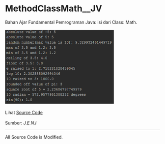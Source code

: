# MethodClassMath__JV
Bahan Ajar Fundamental Pemrograman Java: isi dari Class: Math.<br><br>
<img src="https://github.com/RizkyKhapidsyah/MethodClassMath__JV/blob/master/rslts/001.PNG"><br><br>
Lihat <a href="https://github.com/RizkyKhapidsyah/MethodClassMath__JV/blob/master/src/Java_Lang_MathDemo.java">Source Code</a><br><br>
Sumber: <i>J.E.N.I</i><br>

-----
All Source Code is Modified.


